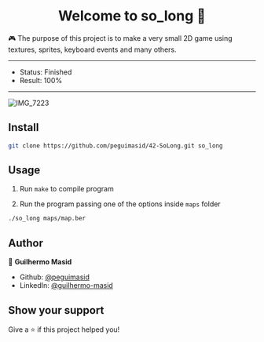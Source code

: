 <h1 align="center">Welcome to so_long 👋</h1>
<p>🎮 The purpose of this project is to make a very small 2D game using textures, sprites, keyboard events and many others.

---

- Status: Finished
- Result: 100%

---

![IMG_7223](https://user-images.githubusercontent.com/54289589/190883348-05beb723-cd71-45d6-ab7e-b0ef50ccffbb.PNG)


## Install

```sh
git clone https://github.com/peguimasid/42-SoLong.git so_long
```

## Usage

1. Run `make` to compile program

2. Run the program passing one of the options inside `maps` folder

```sh
./so_long maps/map.ber
```

## Author

👤 **Guilhermo Masid**

- Github: [@peguimasid](https://github.com/peguimasid)
- LinkedIn: [@guilhermo-masid](https://linkedin.com/in/guilhermo-masid-494677b8)

## Show your support

Give a ⭐️ if this project helped you!
